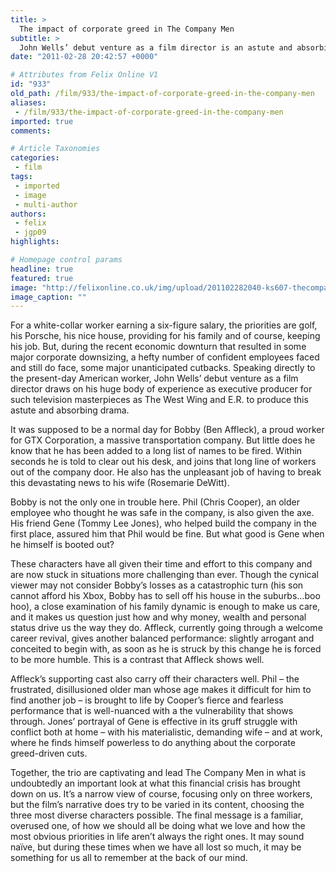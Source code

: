 ```yaml
---
title: >
  The impact of corporate greed in The Company Men
subtitle: >
  John Wells’ debut venture as a film director is an astute and absorbing drama
date: "2011-02-28 20:42:57 +0000"

# Attributes from Felix Online V1
id: "933"
old_path: /film/933/the-impact-of-corporate-greed-in-the-company-men
aliases:
 - /film/933/the-impact-of-corporate-greed-in-the-company-men
imported: true
comments:

# Article Taxonomies
categories:
 - film
tags:
 - imported
 - image
 - multi-author
authors:
 - felix
 - jgp09
highlights:

# Homepage control params
headline: true
featured: true
image: "http://felixonline.co.uk/img/upload/201102282040-ks607-thecompa.jpg"
image_caption: ""
---
```


For a white-collar worker earning a six-figure salary, the priorities are golf, his Porsche, his nice house, providing for his family and of course, keeping his job. But, during the recent economic downturn that resulted in some major corporate downsizing, a hefty number of confident employees faced and still do face, some major unanticipated cutbacks. Speaking directly to the present-day American worker, John Wells’ debut venture as a film director draws on his huge body of experience as executive producer for such television masterpieces as The West Wing and E.R. to produce this astute and absorbing drama.

It was supposed to be a normal day for Bobby (Ben Affleck), a proud worker for GTX Corporation, a massive transportation company. But little does he know that he has been added to a long list of names to be fired. Within seconds he is told to clear out his desk, and joins that long line of workers out of the company door. He also has the unpleasant job of having to break this devastating news to his wife (Rosemarie DeWitt).

Bobby is not the only one in trouble here. Phil (Chris Cooper), an older employee who thought he was safe in the company, is also given the axe. His friend Gene (Tommy Lee Jones), who helped build the company in the first place, assured him that Phil would be fine. But what good is Gene when he himself is booted out?

These characters have all given their time and effort to this company and are now stuck in situations more challenging than ever. Though the cynical viewer may not consider Bobby’s losses as a catastrophic turn (his son cannot afford his Xbox, Bobby has to sell off his house in the suburbs…boo hoo), a close examination of his family dynamic is enough to make us care, and it makes us question just how and why money, wealth and personal status drive us the way they do. Affleck, currently going through a welcome career revival, gives another balanced performance: slightly arrogant and conceited to begin with, as soon as he is struck by this change he is forced to be more humble. This is a contrast that Affleck shows well.

Affleck’s supporting cast also carry off their characters well. Phil – the frustrated, disillusioned older man whose age makes it difficult for him to find another job – is brought to life by Cooper’s fierce and fearless performance that is well-nuanced with a the vulnerability that shows through. Jones’ portrayal of Gene is effective in its gruff struggle with conflict both at home – with his materialistic, demanding wife – and at work, where he finds himself powerless to do anything about the corporate greed-driven cuts.

Together, the trio are captivating and lead The Company Men in what is undoubtedly an important look at what this financial crisis has brought down on us. It’s a narrow view of course, focusing only on three workers, but the film’s narrative does try to be varied in its content, choosing the three most diverse characters possible. The final message is a familiar, overused one, of how we should all be doing what we love and how the most obvious priorities in life aren’t always the right ones. It may sound naïve, but during these times when we have all lost so much, it may be something for us all to remember at the back of our mind.
